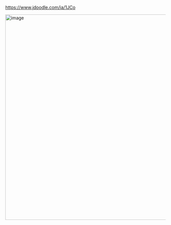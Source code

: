 https://www.jdoodle.com/ia/1JCo

<img width="951" height="644" alt="image" src="https://github.com/user-attachments/assets/9ea79816-4d79-41fb-ab96-2d9dc01739bc" />
